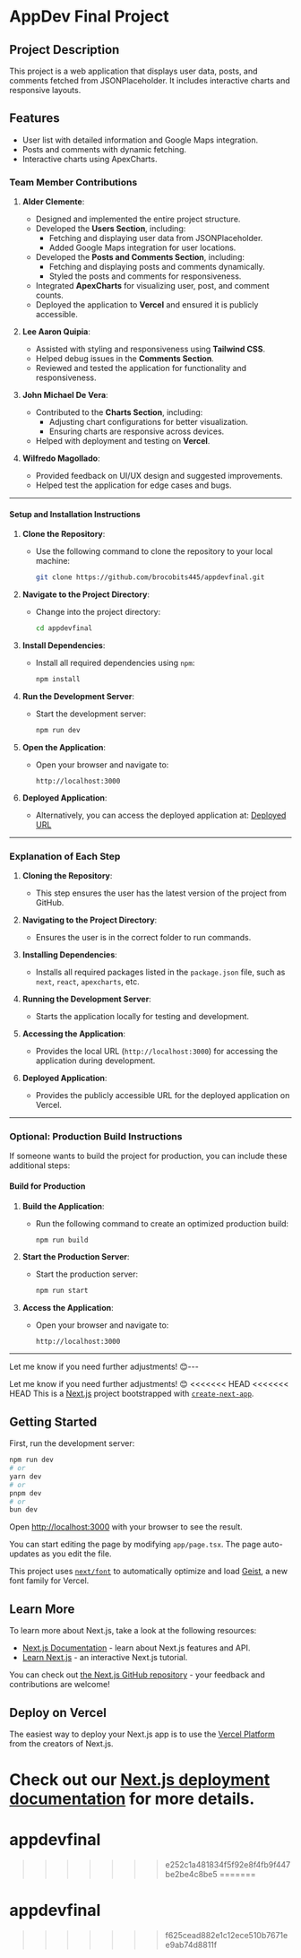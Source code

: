 # AppDev Final Project

## Project Description
This project is a web application that displays user data, posts, and comments fetched from JSONPlaceholder. It includes interactive charts and responsive layouts.

## Features
- User list with detailed information and Google Maps integration.
- Posts and comments with dynamic fetching.
- Interactive charts using ApexCharts.
  

### **Team Member Contributions**
1. **Alder Clemente**:
   - Designed and implemented the entire project structure.
   - Developed the **Users Section**, including:
     - Fetching and displaying user data from JSONPlaceholder.
     - Added Google Maps integration for user locations.
   - Developed the **Posts and Comments Section**, including:
     - Fetching and displaying posts and comments dynamically.
     - Styled the posts and comments for responsiveness.
   - Integrated **ApexCharts** for visualizing user, post, and comment counts.
   - Deployed the application to **Vercel** and ensured it is publicly accessible.

2. **Lee Aaron Quipia**:
   - Assisted with styling and responsiveness using **Tailwind CSS**.
   - Helped debug issues in the **Comments Section**.
   - Reviewed and tested the application for functionality and responsiveness.

3. **John Michael De Vera**:
   - Contributed to the **Charts Section**, including:
     - Adjusting chart configurations for better visualization.
     - Ensuring charts are responsive across devices.
   - Helped with deployment and testing on **Vercel**.

4. **Wilfredo Magollado**:
   - Provided feedback on UI/UX design and suggested improvements.
   - Helped test the application for edge cases and bugs.

---


#### **Setup and Installation Instructions**
1. **Clone the Repository**:
   - Use the following command to clone the repository to your local machine:
     ```bash
     git clone https://github.com/brocobits445/appdevfinal.git
     ```

2. **Navigate to the Project Directory**:
   - Change into the project directory:
     ```bash
     cd appdevfinal
     ```

3. **Install Dependencies**:
   - Install all required dependencies using `npm`:
     ```bash
     npm install
     ```

4. **Run the Development Server**:
   - Start the development server:
     ```bash
     npm run dev
     ```

5. **Open the Application**:
   - Open your browser and navigate to:
     ```
     http://localhost:3000
     ```

6. **Deployed Application**:
   - Alternatively, you can access the deployed application at:
     [Deployed URL](https://final-project-mu-wheat.vercel.app)

---

### **Explanation of Each Step**
1. **Cloning the Repository**:
   - This step ensures the user has the latest version of the project from GitHub.

2. **Navigating to the Project Directory**:
   - Ensures the user is in the correct folder to run commands.

3. **Installing Dependencies**:
   - Installs all required packages listed in the `package.json` file, such as `next`, `react`, `apexcharts`, etc.

4. **Running the Development Server**:
   - Starts the application locally for testing and development.

5. **Accessing the Application**:
   - Provides the local URL (`http://localhost:3000`) for accessing the application during development.

6. **Deployed Application**:
   - Provides the publicly accessible URL for the deployed application on Vercel.

---

### **Optional: Production Build Instructions**
If someone wants to build the project for production, you can include these additional steps:

#### **Build for Production**
1. **Build the Application**:
   - Run the following command to create an optimized production build:
     ```bash
     npm run build
     ```

2. **Start the Production Server**:
   - Start the production server:
     ```bash
     npm run start
     ```

3. **Access the Application**:
   - Open your browser and navigate to:
     ```
     http://localhost:3000
     ```

---

Let me know if you need further adjustments! 😊---

Let me know if you need further adjustments! 😊
<<<<<<< HEAD
<<<<<<< HEAD
This is a [Next.js](https://nextjs.org) project bootstrapped with [`create-next-app`](https://nextjs.org/docs/app/api-reference/cli/create-next-app).

## Getting Started

First, run the development server:

```bash
npm run dev
# or
yarn dev
# or
pnpm dev
# or
bun dev
```

Open [http://localhost:3000](http://localhost:3000) with your browser to see the result.

You can start editing the page by modifying `app/page.tsx`. The page auto-updates as you edit the file.

This project uses [`next/font`](https://nextjs.org/docs/app/building-your-application/optimizing/fonts) to automatically optimize and load [Geist](https://vercel.com/font), a new font family for Vercel.

## Learn More

To learn more about Next.js, take a look at the following resources:

- [Next.js Documentation](https://nextjs.org/docs) - learn about Next.js features and API.
- [Learn Next.js](https://nextjs.org/learn) - an interactive Next.js tutorial.

You can check out [the Next.js GitHub repository](https://github.com/vercel/next.js) - your feedback and contributions are welcome!

## Deploy on Vercel

The easiest way to deploy your Next.js app is to use the [Vercel Platform](https://vercel.com/new?utm_medium=default-template&filter=next.js&utm_source=create-next-app&utm_campaign=create-next-app-readme) from the creators of Next.js.

Check out our [Next.js deployment documentation](https://nextjs.org/docs/app/building-your-application/deploying) for more details.
=======
# appdevfinal
>>>>>>> e252c1a481834f5f92e8f4fb9f447be2be4c8be5
=======
# appdevfinal
>>>>>>> f625cead882e1c12ece510b7671ee9ab74d8811f
